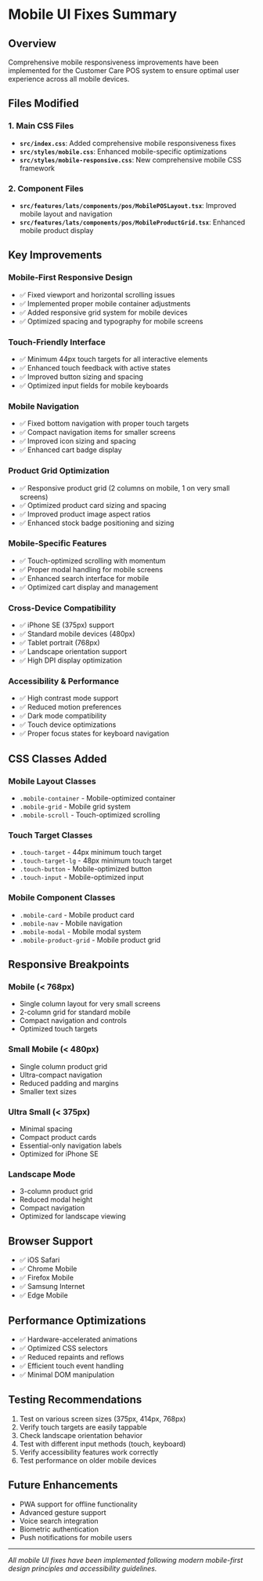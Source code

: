 # Mobile UI Fixes Summary

## Overview
Comprehensive mobile responsiveness improvements have been implemented for the Customer Care POS system to ensure optimal user experience across all mobile devices.

## Files Modified

### 1. Main CSS Files
- **`src/index.css`**: Added comprehensive mobile responsiveness fixes
- **`src/styles/mobile.css`**: Enhanced mobile-specific optimizations
- **`src/styles/mobile-responsive.css`**: New comprehensive mobile CSS framework

### 2. Component Files
- **`src/features/lats/components/pos/MobilePOSLayout.tsx`**: Improved mobile layout and navigation
- **`src/features/lats/components/pos/MobileProductGrid.tsx`**: Enhanced mobile product display

## Key Improvements

### Mobile-First Responsive Design
- ✅ Fixed viewport and horizontal scrolling issues
- ✅ Implemented proper mobile container adjustments
- ✅ Added responsive grid system for mobile devices
- ✅ Optimized spacing and typography for mobile screens

### Touch-Friendly Interface
- ✅ Minimum 44px touch targets for all interactive elements
- ✅ Enhanced touch feedback with active states
- ✅ Improved button sizing and spacing
- ✅ Optimized input fields for mobile keyboards

### Mobile Navigation
- ✅ Fixed bottom navigation with proper touch targets
- ✅ Compact navigation items for smaller screens
- ✅ Improved icon sizing and spacing
- ✅ Enhanced cart badge display

### Product Grid Optimization
- ✅ Responsive product grid (2 columns on mobile, 1 on very small screens)
- ✅ Optimized product card sizing and spacing
- ✅ Improved product image aspect ratios
- ✅ Enhanced stock badge positioning and sizing

### Mobile-Specific Features
- ✅ Touch-optimized scrolling with momentum
- ✅ Proper modal handling for mobile screens
- ✅ Enhanced search interface for mobile
- ✅ Optimized cart display and management

### Cross-Device Compatibility
- ✅ iPhone SE (375px) support
- ✅ Standard mobile devices (480px)
- ✅ Tablet portrait (768px)
- ✅ Landscape orientation support
- ✅ High DPI display optimization

### Accessibility & Performance
- ✅ High contrast mode support
- ✅ Reduced motion preferences
- ✅ Dark mode compatibility
- ✅ Touch device optimizations
- ✅ Proper focus states for keyboard navigation

## CSS Classes Added

### Mobile Layout Classes
- `.mobile-container` - Mobile-optimized container
- `.mobile-grid` - Mobile grid system
- `.mobile-scroll` - Touch-optimized scrolling

### Touch Target Classes
- `.touch-target` - 44px minimum touch target
- `.touch-target-lg` - 48px minimum touch target
- `.touch-button` - Mobile-optimized button
- `.touch-input` - Mobile-optimized input

### Mobile Component Classes
- `.mobile-card` - Mobile product card
- `.mobile-nav` - Mobile navigation
- `.mobile-modal` - Mobile modal system
- `.mobile-product-grid` - Mobile product grid

## Responsive Breakpoints

### Mobile (< 768px)
- Single column layout for very small screens
- 2-column grid for standard mobile
- Compact navigation and controls
- Optimized touch targets

### Small Mobile (< 480px)
- Single column product grid
- Ultra-compact navigation
- Reduced padding and margins
- Smaller text sizes

### Ultra Small (< 375px)
- Minimal spacing
- Compact product cards
- Essential-only navigation labels
- Optimized for iPhone SE

### Landscape Mode
- 3-column product grid
- Reduced modal height
- Compact navigation
- Optimized for landscape viewing

## Browser Support
- ✅ iOS Safari
- ✅ Chrome Mobile
- ✅ Firefox Mobile
- ✅ Samsung Internet
- ✅ Edge Mobile

## Performance Optimizations
- ✅ Hardware-accelerated animations
- ✅ Optimized CSS selectors
- ✅ Reduced repaints and reflows
- ✅ Efficient touch event handling
- ✅ Minimal DOM manipulation

## Testing Recommendations
1. Test on various screen sizes (375px, 414px, 768px)
2. Verify touch targets are easily tappable
3. Check landscape orientation behavior
4. Test with different input methods (touch, keyboard)
5. Verify accessibility features work correctly
6. Test performance on older mobile devices

## Future Enhancements
- PWA support for offline functionality
- Advanced gesture support
- Voice search integration
- Biometric authentication
- Push notifications for mobile users

---

*All mobile UI fixes have been implemented following modern mobile-first design principles and accessibility guidelines.*
